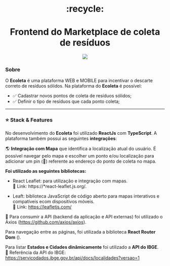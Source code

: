 <div align="center">
  <h1>:recycle:</h1>
  <h1>Frontend do Marketplace de coleta de resíduos</h1>
</div>

<p align="center">
  <img src="ecoletaweb.gif">
</p>


### Sobre
O **Ecoleta** é uma plataforma WEB e MOBILE para incentivar o descarte correto de resíduos sólidos. Na plataforma do **Ecoleta** é possível:

* :white_check_mark: Cadastrar novos pontos de coleta de resíduos sólidos;
* :white_check_mark: Definir o tipo de resíduos que cada ponto coleta;

_________________

### :star: Stack & Features
No desenvolvimento do **Ecoleta** foi utilizado **ReactJs** com **TypeScript**. A plataforma também possui as seguintes **integrações**:

 

:earth_americas: **Integração com Mapa** que identifica a localização atual do usuário. É possível navegar pelo mapa e escolher um ponto e/ou localização para adicionar um pin (:round_pushpin:) referente ao endereço do ponto de coleta no mapa.

**Foi utilizado as seguintes bibliotecas:**

* React Leaflet: para utilização e integração com mapas. <br/>
:paperclip: Link: https://*react-leaflet.js.org/.


* Leaft: biblioteca JavaScript de código aberto para mapas interativos e compatíveis ecom dispositivos móveis. <br/>
:paperclip: Link: https://leafletjs.com/


:satellite: Para consumir a API (backend da aplicação e API externas) foi utilizado o Axios (https://github.com/axios/axios).


Para navegação entre as páginas, foi utilizada a biblioteca **React Router Dom** ().


Para listar **Estados e Cidades dinâmicamente** foi utilizado a **API do IBGE**.
 <br/>
:paperclip: Referência da API do IBGE: https://servicodados.ibge.gov.br/api/docs/localidades?versao=1

